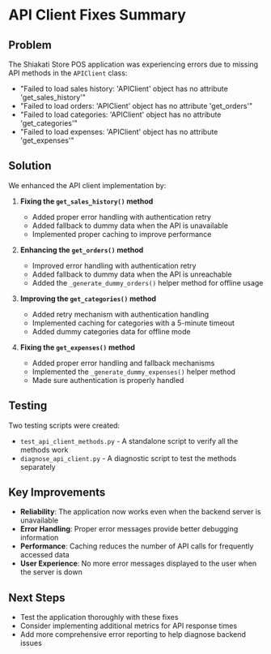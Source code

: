# API Client Fixes Summary

## Problem
The Shiakati Store POS application was experiencing errors due to missing API methods in the `APIClient` class:
- "Failed to load sales history: 'APIClient' object has no attribute 'get_sales_history'"
- "Failed to load orders: 'APIClient' object has no attribute 'get_orders'"
- "Failed to load categories: 'APIClient' object has no attribute 'get_categories'"
- "Failed to load expenses: 'APIClient' object has no attribute 'get_expenses'"

## Solution
We enhanced the API client implementation by:

1. **Fixing the `get_sales_history()` method**
   - Added proper error handling with authentication retry
   - Added fallback to dummy data when the API is unavailable
   - Implemented proper caching to improve performance

2. **Enhancing the `get_orders()` method**
   - Improved error handling with authentication retry
   - Added fallback to dummy data when the API is unreachable
   - Added the `_generate_dummy_orders()` helper method for offline usage

3. **Improving the `get_categories()` method**
   - Added retry mechanism with authentication handling
   - Implemented caching for categories with a 5-minute timeout
   - Added dummy categories data for offline mode

4. **Fixing the `get_expenses()` method**
   - Added proper error handling and fallback mechanisms
   - Implemented the `_generate_dummy_expenses()` helper method
   - Made sure authentication is properly handled

## Testing
Two testing scripts were created:
- `test_api_client_methods.py` - A standalone script to verify all the methods work
- `diagnose_api_client.py` - A diagnostic script to test the methods separately

## Key Improvements
- **Reliability**: The application now works even when the backend server is unavailable
- **Error Handling**: Proper error messages provide better debugging information
- **Performance**: Caching reduces the number of API calls for frequently accessed data
- **User Experience**: No more error messages displayed to the user when the server is down

## Next Steps
- Test the application thoroughly with these fixes
- Consider implementing additional metrics for API response times
- Add more comprehensive error reporting to help diagnose backend issues
